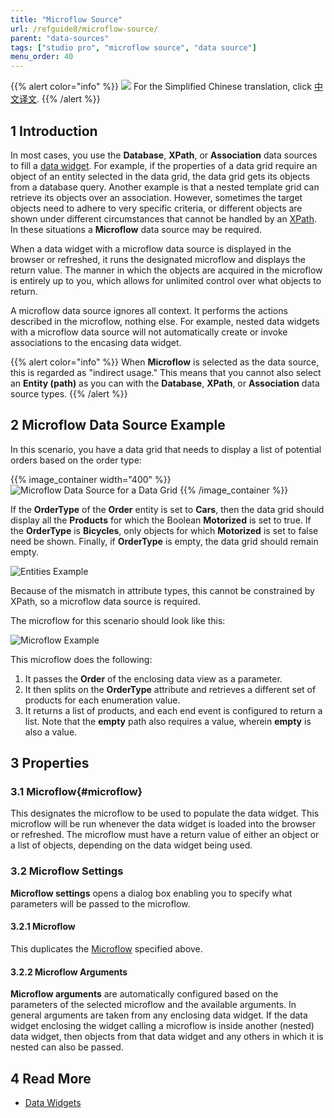 ```yaml
---
title: "Microflow Source"
url: /refguide8/microflow-source/
parent: "data-sources"
tags: ["studio pro", "microflow source", "data source"]
menu_order: 40
---
```


{{% alert color="info" %}}
<img src="attachments/chinese-translation/china.png" style="display: inline-block; margin: 0" /> For the Simplified Chinese translation, click [中文译文](https://cdn.mendix.tencent-cloud.com/documentation/refguide8/microflow-source.pdf).
{{% /alert %}}

## 1 Introduction

In most cases, you use the **Database**, **XPath**, or **Association** data sources to fill a [data widget](/refguide8/data-widgets/). For example, if the properties of a data grid require an object of an entity selected in the data grid, the data grid gets its objects from a database query. Another example is that a nested template grid can retrieve its objects over an association. However, sometimes the target objects need to adhere to very specific criteria, or different objects are shown under different circumstances that cannot be handled by an [XPath](/refguide8/xpath-constraints/). In these situations a **Microflow** data source may be required.

When a data widget with a microflow data source is displayed in the browser or refreshed, it runs the designated microflow and displays the return value. The manner in which the objects are acquired in the microflow is entirely up to you, which allows for unlimited control over what objects to return.

A microflow data source ignores all context. It performs the actions described in the microflow, nothing else. For example, nested data widgets with a microflow data source will not automatically create or invoke associations to the encasing data widget.

{{% alert color="info" %}}
When **Microflow** is selected as the data source, this is regarded as "indirect usage." This means that you cannot also select an **Entity (path)** as you can with the **Database**, **XPath**, or **Association** data source types.
{{% /alert %}}

## 2 Microflow Data Source Example

In this scenario, you have a data grid that needs to display a list of potential orders based on the order type:

{{% image_container width="400" %}}![Microflow Data Source for a Data Grid](/attachments/refguide8/modeling/pages/data-widgets/data-sources/microflow-source/data-grid-microflow-source.jpg)
{{% /image_container %}}

If the **OrderType** of the **Order** entity is set to **Cars**, then the data grid should display all the **Products** for which the Boolean **Motorized** is set to true. If the **OrderType** is **Bicycles**, only objects for which **Motorized** is set to false need be shown. Finally, if **OrderType** is empty, the data grid should remain empty.

![Entities Example](/attachments/refguide8/modeling/pages/data-widgets/data-sources/microflow-source/entities-example.jpg)

Because of the mismatch in attribute types, this cannot be constrained by XPath, so a microflow data source is required. 

The microflow for this scenario should look like this:

![Microflow Example](/attachments/refguide8/modeling/pages/data-widgets/data-sources/microflow-source/microflow-nanoflow-example.jpg)

This microflow does the following:

1. It passes the **Order** of the enclosing data view as a parameter. 
2. It then splits on the **OrderType** attribute and retrieves a different set of products for each enumeration value. 
3. It returns a list of products, and each end event is configured to return a list. Note that the **empty** path also requires a value, wherein **empty** is also a value. 

## 3 Properties

###  3.1 Microflow{#microflow}

This designates the microflow to be used to populate the data widget. This microflow will be run whenever the data widget is loaded into the browser or refreshed. The microflow must have a return value of either an object or a list of objects, depending on the data widget being used.

### 3.2 Microflow Settings

**Microflow settings** opens a dialog box enabling you to specify what parameters will be passed to the microflow.

#### 3.2.1 Microflow

This duplicates the [Microflow](#microflow) specified above.

#### 3.2.2 Microflow Arguments

**Microflow arguments** are automatically configured based on the parameters of the selected microflow and the available arguments. In general arguments are taken from any enclosing data widget. If the data widget enclosing the widget calling a microflow is inside another (nested) data widget, then objects from that data widget and any others in which it is nested can also be passed.

## 4 Read More

* [Data Widgets](/refguide8/data-widgets/)
